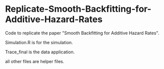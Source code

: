 # Replicate-Smooth-Backfitting-for-Additive-Hazard-Rates
Code to replicate the paper "Smooth Backfitting for Additive Hazard Rates".

Simulation.R is for the simulation.

Trace_final is the data application.

all other files are helper files.
